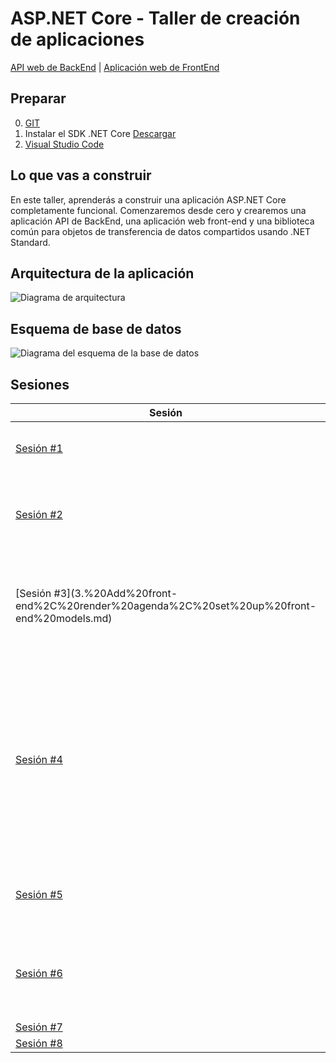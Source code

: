 # ASP.NET Core - Taller de creación de aplicaciones

[API web de BackEnd](https://aspnetcorews-backend.azurewebsites.net) | [Aplicación web de FrontEnd](https://aspnetcorews-frontend.azurewebsites.net)

## Preparar

0. [GIT](https://git-scm.com/)
1. Instalar el SDK .NET Core  [Descargar](https://www.microsoft.com/net/download) 
3. [Visual Studio Code](https://code.visualstudio.com/)

## Lo que vas a construir

En este taller, aprenderás a construir una aplicación ASP.NET Core completamente funcional. Comenzaremos desde cero y crearemos una aplicación API de BackEnd, una aplicación web front-end y una biblioteca común para objetos de transferencia de datos compartidos usando .NET Standard.

## Arquitectura de la aplicación

![Diagrama de arquitectura](/docs/images/ConferencePlannerArchitectureDiagram.svg)

## Esquema de base de datos

![Diagrama del esquema de la base de datos](/docs/conference-planner-db-diagram.png)

## Sesiones

| Sesión | Temas |
| ----- | ---- |
| [Sesión #1](/docs/1.%20Create%20BackEnd%20API%20project.md) | Cree el proyecto BackEnd: una API y un modelo  de EF básico |
| [Sesión #2](/docs/2.%20Build%20out%20BackEnd%20and%20Refactor.md) | Finalice el BackEnd  ; web API de  y el modelo EF, refactorice a ViewModel | El |
| [Sesión #3]​​(3.%20Add%20front-end%2C%20render%20agenda%2C%20set%20up%20front-end%20models.md) | Agregue el proyecto FrontEnd, Mostrar la agenda y configurar los  modelos para el FrontEnd |
| [Sesión #4](/docs/4.%20Add%20auth%20features.md) | Agregue autenticación, agregue política de administración, permita sesiones de edición, los usuarios pueden iniciar sesión con Identity, ayudante de etiqueta de autenticación personalizada |
| [Sesión #5](/docs/5.%20Add%20personal%20agenda.md) | Agregar asociación de usuarios y agenda personal |
| [Sesión #6](docs/6.%20Production%20Readiness%20and%20Deployment.md) | Implementación, Azure y otros entornos de producción, entornos de configuración, diagnósticos |
| [Sesión #7](/docs/7.%20Challenges.md) | Desafíos |
| [Sesión #8](/docs/8.%20SPA%20FrontEnd.md) | SPA front-end |